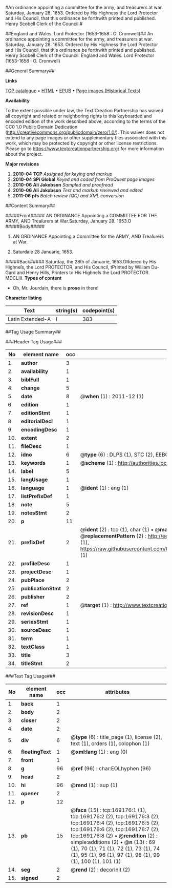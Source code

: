 #An ordinance appointing a committee for the army, and treasurers at war. Saturday, January 28. 1653. Ordered by His Highness the Lord Protector and His Council, that this ordinance be forthwith printed and published. Henry Scobell Clerk of the Council.#

##England and Wales. Lord Protector (1653-1658 : O. Cromwell)##
An ordinance appointing a committee for the army, and treasurers at war. Saturday, January 28. 1653. Ordered by His Highness the Lord Protector and His Council, that this ordinance be forthwith printed and published. Henry Scobell Clerk of the Council.
England and Wales. Lord Protector (1653-1658 : O. Cromwell)

##General Summary##

**Links**

[TCP catalogue](http://www.ota.ox.ac.uk/tcp/)  • 
[HTML](http://tei.it.ox.ac.uk/tcp/Texts-HTML/free/A74/A74495.html)  • 
[EPUB](http://tei.it.ox.ac.uk/tcp/Texts-EPUB/free/A74/A74495.epub) • 
[Page images (Historical Texts)](https://historicaltexts.jisc.ac.uk/eebo-99868419e)

**Availability**

To the extent possible under law, the Text Creation Partnership has waived all copyright and related or neighboring rights to this keyboarded and encoded edition of the work described above, according to the terms of the CC0 1.0 Public Domain Dedication (http://creativecommons.org/publicdomain/zero/1.0/). This waiver does not extend to any page images or other supplementary files associated with this work, which may be protected by copyright or other license restrictions. Please go to https://www.textcreationpartnership.org/ for more information about the project.

**Major revisions**

1. __2010-04__ __TCP__ *Assigned for keying and markup*
1. __2010-04__ __SPi Global__ *Keyed and coded from ProQuest page images*
1. __2010-06__ __Ali Jakobson__ *Sampled and proofread*
1. __2010-06__ __Ali Jakobson__ *Text and markup reviewed and edited*
1. __2011-06__ __pfs__ *Batch review (QC) and XML conversion*

##Content Summary##

#####Front#####
AN ORDINANCE Appointing a COMMITTEE FOR THE ARMY, AND Treaſurers at War.Saturday, January 28. 1653.O
#####Body#####

1. AN ORDINANCE Appointing a Committee for the ARMY, AND Treaſurers at War.

1. Saturdaie 28 Januarie, 1653.

#####Back#####
Saturday, the 28th of Januarie, 1653.ORdered by His Highneſs, the Lord PROTECTOR, and His Council, tPrinted by William Du-Gard and Henry Hills, Printers to His Highneſs the Lord PROTECTOR. MDCLIII.
**Types of content**

  * Oh, Mr. Jourdain, there is **prose** in there!

**Character listing**


|Text|string(s)|codepoint(s)|
|---|---|---|
|Latin Extended-A|ſ|383|

##Tag Usage Summary##

###Header Tag Usage###

|No|element name|occ|attributes|
|---|---|---|---|
|1.|__author__|3||
|2.|__availability__|1||
|3.|__biblFull__|1||
|4.|__change__|5||
|5.|__date__|8| @__when__ (1) : 2011-12 (1)|
|6.|__edition__|1||
|7.|__editionStmt__|1||
|8.|__editorialDecl__|1||
|9.|__encodingDesc__|1||
|10.|__extent__|2||
|11.|__fileDesc__|1||
|12.|__idno__|6| @__type__ (6) : DLPS (1), STC (2), EEBO-CITATION (1), PROQUEST (1), VID (1)|
|13.|__keywords__|1| @__scheme__ (1) : http://authorities.loc.gov/ (1)|
|14.|__label__|5||
|15.|__langUsage__|1||
|16.|__language__|1| @__ident__ (1) : eng (1)|
|17.|__listPrefixDef__|1||
|18.|__note__|5||
|19.|__notesStmt__|2||
|20.|__p__|11||
|21.|__prefixDef__|2| @__ident__ (2) : tcp (1), char (1)  •  @__matchPattern__ (2) : ([0-9\-]+):([0-9IVX]+) (1), (.+) (1)  •  @__replacementPattern__ (2) : http://eebo.chadwyck.com/downloadtiff?vid=$1&page=$2 (1), https://raw.githubusercontent.com/textcreationpartnership/Texts/master/tcpchars.xml#$1 (1)|
|22.|__profileDesc__|1||
|23.|__projectDesc__|1||
|24.|__pubPlace__|2||
|25.|__publicationStmt__|2||
|26.|__publisher__|2||
|27.|__ref__|1| @__target__ (1) : http://www.textcreationpartnership.org/docs/. (1)|
|28.|__revisionDesc__|1||
|29.|__seriesStmt__|1||
|30.|__sourceDesc__|1||
|31.|__term__|1||
|32.|__textClass__|1||
|33.|__title__|3||
|34.|__titleStmt__|2||


###Text Tag Usage###

|No|element name|occ|attributes|
|---|---|---|---|
|1.|__back__|1||
|2.|__body__|2||
|3.|__closer__|2||
|4.|__date__|2||
|5.|__div__|6| @__type__ (6) : title_page (1), license (2), text (1), orders (1), colophon (1)|
|6.|__floatingText__|1| @__xml:lang__ (1) : eng (0)|
|7.|__front__|1||
|8.|__g__|96| @__ref__ (96) : char:EOLhyphen (96)|
|9.|__head__|2||
|10.|__hi__|96| @__rend__ (1) : sup (1)|
|11.|__opener__|2||
|12.|__p__|12||
|13.|__pb__|15| @__facs__ (15) : tcp:169176:1 (1), tcp:169176:2 (2), tcp:169176:3 (2), tcp:169176:4 (2), tcp:169176:5 (2), tcp:169176:6 (2), tcp:169176:7 (2), tcp:169176:8 (2)  •  @__rendition__ (2) : simple:additions (2)  •  @__n__ (13) : 69 (1), 70 (1), 71 (1), 72 (1), 73 (1), 74 (1), 95 (1), 96 (1), 97 (1), 98 (1), 99 (1), 100 (1), 101 (1)|
|14.|__seg__|2| @__rend__ (2) : decorInit (2)|
|15.|__signed__|2||
